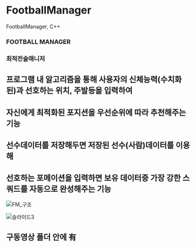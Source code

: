 # FootballManager
FootballManager, C++

### FOOTBALL MANAGER
### 최적전술매니저

## 프로그램 내 알고리즘을 통해 사용자의 신체능력(수치화된)과 선호하는 위치, 주발등을 입력하여
## 자신에게 최적화된 포지션을 우선순위에 따라 추천해주는 기능

## 선수데이터를 저장해두면 저장된 선수(사람)데이터를 이용해
## 선호하는 포메이션을 입력하면 보유 데이터중 가장 강한 스쿼드를 자동으로 완성해주는 기능

![FM_구조](https://user-images.githubusercontent.com/34766471/117855423-6fdd2f00-b2c5-11eb-9179-400df5b5f069.png)

![슬라이드3](https://user-images.githubusercontent.com/34766471/117855648-a61aae80-b2c5-11eb-9a19-dc1f7bda7b88.JPG)

## 구동영상 폴더 안에 有
